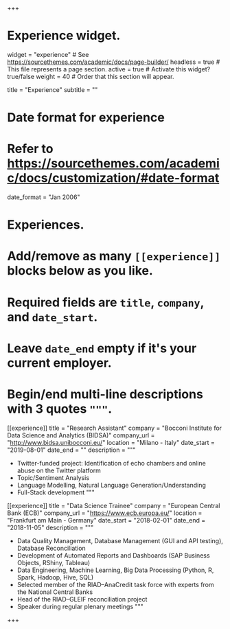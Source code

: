 +++
# Experience widget.
widget = "experience"  # See https://sourcethemes.com/academic/docs/page-builder/
headless = true  # This file represents a page section.
active = true  # Activate this widget? true/false
weight = 40  # Order that this section will appear.

title = "Experience"
subtitle = ""

# Date format for experience
#   Refer to https://sourcethemes.com/academic/docs/customization/#date-format
date_format = "Jan 2006"

# Experiences.
#   Add/remove as many `[[experience]]` blocks below as you like.
#   Required fields are `title`, `company`, and `date_start`.
#   Leave `date_end` empty if it's your current employer.
#   Begin/end multi-line descriptions with 3 quotes `"""`.
[[experience]]
  title = "Research Assistant"
  company = "Bocconi Institute for Data Science and Analytics (BIDSA)"
  company_url = "http://www.bidsa.unibocconi.eu/"
  location = "Milano - Italy"
  date_start = "2019-08-01"
  date_end = ""
  description = """
  * Twitter-funded project: Identification of echo chambers and online abuse on the Twitter platform
  * Topic/Sentiment Analysis
  * Language Modelling, Natural Language Generation/Understanding
  * Full-Stack development
"""

[[experience]]
  title = "Data Science Trainee"
  company = "European Central Bank (ECB)"
  company_url = "https://www.ecb.europa.eu/"
  location = "Frankfurt am Main - Germany"
  date_start = "2018-02-01"
  date_end = "2018-11-05"
  description = """
  * Data Quality Management, Database Management (GUI and API testing), Database Reconciliation
  * Development of Automated Reports and Dashboards (SAP Business Objects, RShiny, Tableau)
  * Data Engineering, Machine Learning, Big Data Processing (Python, R, Spark, Hadoop, Hive, SQL)
  * Selected member of the RIAD–AnaCredit task force with experts from the National Central Banks
  * Head of the RIAD–GLEIF reconciliation project
  * Speaker during regular plenary meetings
"""

+++
